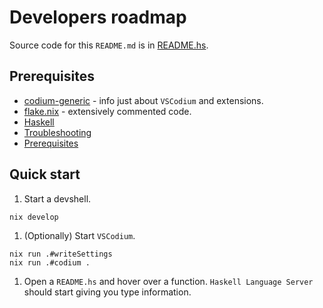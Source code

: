 # Developers roadmap

Source code for this `README.md` is in [README.hs](README.hs).

## Prerequisites

- [codium-generic](https://github.com/deemp/flakes/tree/main/templates/codium/generic#readme) - info just about `VSCodium` and extensions.
- [flake.nix](./flake.nix) - extensively commented code.
- [Haskell](https://github.com/deemp/flakes/blob/main/README/Haskell.md)
- [Troubleshooting](https://github.com/deemp/flakes/blob/main/README/Troubleshooting.md)
- [Prerequisites](https://github.com/deemp/flakes#prerequisites)

## Quick start

1. Start a devshell.

  ```terminal
  nix develop
  ```

1. (Optionally) Start `VSCodium`.

  ```terminal
  nix run .#writeSettings
  nix run .#codium .
  ```

1. Open a `README.hs` and hover over a function. `Haskell Language Server` should start giving you type information.
